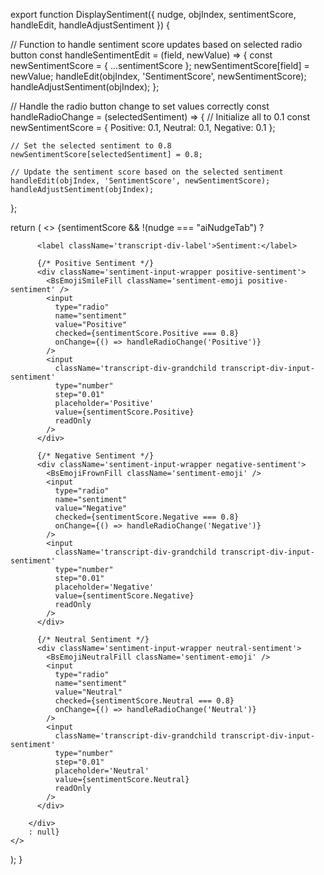 export function DisplaySentiment({ nudge, objIndex, sentimentScore, handleEdit, handleAdjustSentiment }) {

  // Function to handle sentiment score updates based on selected radio button
  const handleSentimentEdit = (field, newValue) => {
    const newSentimentScore = { ...sentimentScore };
    newSentimentScore[field] = newValue;
    handleEdit(objIndex, 'SentimentScore', newSentimentScore);
    handleAdjustSentiment(objIndex);
  };

  // Handle the radio button change to set values correctly
  const handleRadioChange = (selectedSentiment) => {
    // Initialize all to 0.1
    const newSentimentScore = {
      Positive: 0.1,
      Neutral: 0.1,
      Negative: 0.1
    };

    // Set the selected sentiment to 0.8
    newSentimentScore[selectedSentiment] = 0.8;

    // Update the sentiment score based on the selected sentiment
    handleEdit(objIndex, 'SentimentScore', newSentimentScore);
    handleAdjustSentiment(objIndex);
  };

  return (
    <>
      {sentimentScore && !(nudge === "aiNudgeTab") ?
        <div className='transcript-div-child-semtiment'>

          <label className='transcript-div-label'>Sentiment:</label>

          {/* Positive Sentiment */}
          <div className='sentiment-input-wrapper positive-sentiment'>
            <BsEmojiSmileFill className='sentiment-emoji positive-sentiment' />
            <input
              type="radio"
              name="sentiment"
              value="Positive"
              checked={sentimentScore.Positive === 0.8}
              onChange={() => handleRadioChange('Positive')}
            />
            <input
              className='transcript-div-grandchild transcript-div-input-sentiment'
              type="number"
              step="0.01"
              placeholder='Positive'
              value={sentimentScore.Positive}
              readOnly
            />
          </div>

          {/* Negative Sentiment */}
          <div className='sentiment-input-wrapper negative-sentiment'>
            <BsEmojiFrownFill className='sentiment-emoji' />
            <input
              type="radio"
              name="sentiment"
              value="Negative"
              checked={sentimentScore.Negative === 0.8}
              onChange={() => handleRadioChange('Negative')}
            />
            <input
              className='transcript-div-grandchild transcript-div-input-sentiment'
              type="number"
              step="0.01"
              placeholder='Negative'
              value={sentimentScore.Negative}
              readOnly
            />
          </div>

          {/* Neutral Sentiment */}
          <div className='sentiment-input-wrapper neutral-sentiment'>
            <BsEmojiNeutralFill className='sentiment-emoji' />
            <input
              type="radio"
              name="sentiment"
              value="Neutral"
              checked={sentimentScore.Neutral === 0.8}
              onChange={() => handleRadioChange('Neutral')}
            />
            <input
              className='transcript-div-grandchild transcript-div-input-sentiment'
              type="number"
              step="0.01"
              placeholder='Neutral'
              value={sentimentScore.Neutral}
              readOnly
            />
          </div>

        </div>
        : null}
    </>
  );
}
